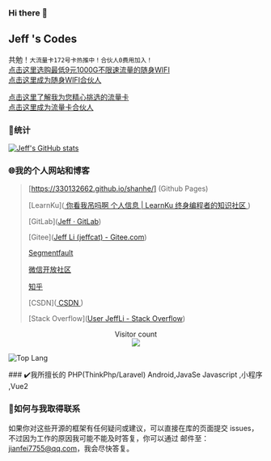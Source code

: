 ### Hi there 👋

<!--
**330132662/330132662** is a ✨ _special_ ✨ repository because its `README.md` (this file) appears on your GitHub profile.

Here are some ideas to get you started:

- 🔭 I’m currently working on ...
- 🌱 I’m currently learning ...
- 👯 I’m looking to collaborate on ...
- 🤔 I’m looking for help with ...
- 💬 Ask me about ...
- 📫 How to reach me: ...
- 😄 Pronouns: ...
- ⚡ Fun fact: ...
-->

## Jeff 's Codes

共勉！`大流量卡172号卡热推中！合伙人0费用加入！`  
[点击这里选购最低9元1000G不限速流量的随身WIFI](https://h5.feilimao.cn/#/index/4888573cd7b4633b/1)  
[点击这里成为随身WIFI合伙人](https://sales.feilimao.cn/#/register_choose/4888573cd7b4633b)


[点击这里了解我为您精心挑选的流量卡](https://172.lot-ml.com/ProductEn/Index/ee934809c2efd89b)  
[点击这里成为流量卡合伙人](https://haoka.lot-ml.com/plugreg.html?agentid=60626)





### 🚀统计

[![Jeff's GitHub stats](https://github-readme-stats.vercel.app/api?username=330132662&show_icons=true)](https://github.com/330132662/)

### 🌐我的个人网站和博客

> [https://330132662.github.io/shanhe/] (Github Pages)
>
> [LearnKu]([ 你看我吊吗啊 个人信息 | LearnKu 终身编程者的知识社区 ](https://learnku.com/users/22861))
>
> [GitLab]([Jeff · GitLab](https://gitlab.com/330132662))
>
> [Gitee]([Jeff Li (jeffcat) - Gitee.com](https://gitee.com/jeffcat))
>
> [Segmentfault](https://segmentfault.com/u/jianfei)
>
> [微信开放社区](https://developers.weixin.qq.com/community/personal/oCJUsw_IFAZhelnhbi2uEGnMzJGY)
>
> [知乎](https://www.zhihu.com/people/jeffadmin)
>
> [CSDN]([ CSDN ](https://blog.csdn.net/sdjianfei/))
>
> [Stack Overflow]([User JeffLi - Stack Overflow](https://stackoverflow.com/users/7377015/jeffli))

<p align="center"> 
  Visitor count<br>
  <img src="https://profile-counter.glitch.me/Paladinhanxiao/count.svg" />
</p>
<td align="center" valign="middle" width="50%">

![Top Lang](https://github-readme-stats.vercel.app/api/top-langs/?username=Paladinhanxiao&layout=compact)

</td>
###  ✔️我所擅长的  
PHP(ThinkPhp/Laravel)  
Android,JavaSe  
Javascript ,小程序  ,Vue2

### 📧如何与我取得联系

如果你对这些开源的框架有任何疑问或建议，可以直接在库的页面提交 issues，不过因为工作的原因我可能不能及时答复，你可以通过  邮件至：jianfei7755@qq.com，我会尽快答复。
